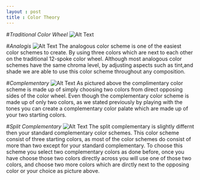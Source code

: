 ```yaml
---
layout : post
title : Color Theory
---
```


#*Traditional Color Wheel*
![Alt Text](http://www.nhsdesigns.com/images/color/color_wheel_traditional.jpg)

#*Analogis*
![Alt Text](http://www.tigercolor.com/Images/Analogous.gif)
The analogous color scheme is one of the easiest color schemes to create. By using three colors which are next to each other on 
the traditional 12-spoke color wheel. Although most analogous color schemes have the same chroma level, by adjusting aspects such as tint,and shade we are able to use this color scheme throughout any composition.

#*Complementary*
![Alt Text](http://www.sallygentieuwelch.com/pixelart/Complementary.gif)
As pictured above the complimentary color scheme is made up of simply choosing two colors from direct opposing sides of the color wheel. Even though the complementary color scheme is made up of only two colors, as we stated previously by playing with the tones you can create a complementary color palate which are made up of your two starting colors.

#*Split Complementary*
![Alt Text](http://www.tigercolor.com/Images/SplitComplementary.gif)
The split complementary is slightly differnt then your standard complementary color schemes. This color scheme consist of three starting colors, as most of the color schemes do consist of more than two except for your standard complementary. To choose this scheme you select two complementary colors as done before, once you have choose those two colors directly across you will use one of those two colors, and choose two more colors which are dirctly next to the opposing color or your choice as picture above. 
